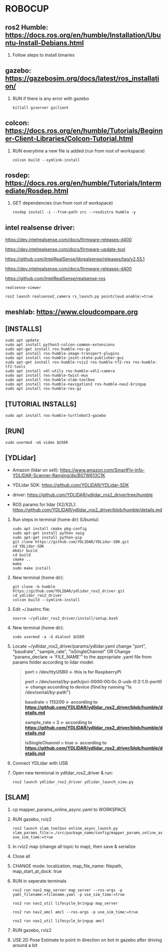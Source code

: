 # ROBOCUP


## ros2 Humble: https://docs.ros.org/en/humble/Installation/Ubuntu-Install-Debians.html

1. Follow steps to install binaries

## gazebo: https://gazebosim.org/docs/latest/ros_installation/

1. RUN if there is any error with gazebo

    ```
    killall gzserver gzclient
    ```

## colcon: https://docs.ros.org/en/humble/Tutorials/Beginner-Client-Libraries/Colcon-Tutorial.html

1. RUN everytime a new file is added (run from root of workspace)

    ```
    colcon build --symlink-install
    ```

## rosdep: https://docs.ros.org/en/humble/Tutorials/Intermediate/Rosdep.html

1. GET dependencies (run from root of workspace)

    ```
    rosdep install -i --from-path src --rosdistro humble -y
    ```

## intel realsense driver: 

https://dev.intelrealsense.com/docs/firmware-releases-d400

https://dev.intelrealsense.com/docs/firmware-update-tool

https://github.com/IntelRealSense/librealsense/releases/tag/v2.55.1

https://dev.intelrealsense.com/docs/firmware-releases-d400

https://github.com/IntelRealSense/realsense-ros

```realsense-viewer```

```ros2 launch realsense2_camera rs_launch.py pointcloud.enable:=true```

## meshlab: https://www.cloudcompare.org

## [INSTALLS]
```
sudo apt update
sudo apt install python3-colcon-common-extensions
sudo apt-get install ros-humble-ros-gz
sudo apt install ros-humble-image-transport-plugins
sudo apt install ros-humble-joint-state-publisher-gui
sudo apt-get install ros-humble-rviz2 ros-humble-tf2-ros ros-humble-tf2-tools
sudo apt install v4l-utils ros-humble-v4l2-camera
sudo apt install ros-humble-twist-mux
sudo apt install ros-humble-slam-toolbox
sudo apt install ros-humble-navigation2 ros-humble-nav2-bringup
sudo apt install ros-humble-ros-gz
```

## [TUTORIAL INSTALLS]
```
sudo apt install ros-humble-turtlebot3-gazebo
```

## [RUN]
```
sudo usermod -aG video $USER
```


## [YDLidar]

* Amazon (lidar on sell): https://www.amazon.com/SmartFly-info-YDLIDAR-Scanner-Ranging/dp/B07W613C1K

* YDLidar SDK: https://github.com/YDLIDAR/YDLidar-SDK

* driver: https://github.com/YDLIDAR/ydlidar_ros2_driver/tree/humble

* ROS params for lidar (X2/X2L): https://github.com/YDLIDAR/ydlidar_ros2_driver/blob/humble/details.md

1. Run steps in terminal (home dir) (Ubuntu):

    ```
    sudo apt install cmake pkg-config
    sudo apt-get install python swig
    sudo apt-get install python-pip
    git clone https://github.com/YDLIDAR/YDLidar-SDK.git
    cd YDLidar-SDK
    mkdir build
    cd build
    cmake ..
    make
    sudo make install
    ```

1. New terminal (home dir):
    ```
    git clone -b humble https://github.com/YDLIDAR/ydlidar_ros2_driver.git
    cd ydlidar_ros2_driver
    colcon build --symlink-install
    ```

1. Edit ~/.bashrc file:
    ```
    source ~/ydlidar_ros2_driver/install/setup.bash
    ```

1. New terminal (home dir):
    ```
    sudo usermod -a -G dialout $USER
    ```

1. Locate ~/ydlidar_ros2_driver/params/ydlidar.yaml change "port", "baudrate", "sample_rate", "isSingleChannel"
OR
Change "params_declare -> 'FILE_NAME'" to the appropriate .yaml file from params folder according to lidar model:


    > **port = /dev/ttyUSB0	<- this is for RaspberryPi**
    >
    > **port = /dev/serial/by-path/pci-0000:00:0c.0-usb-0:2:1.0-port0 <- change according to device (find by running "ls /dev/serial/by-path")**
    > 
    > **baudrate = 115200	<- according to https://github.com/YDLIDAR/ydlidar_ros2_driver/blob/humble/details.md**
    > 
    > **sample_rate = 3		<- according to https://github.com/YDLIDAR/ydlidar_ros2_driver/blob/humble/details.md**
    > 
    > **isSingleChannel = true	<- according to https://github.com/YDLIDAR/ydlidar_ros2_driver/blob/humble/details.md**

1. Connect YDLidar with USB

1. Open new termional in ydlidar_ros2_driver & run:
    ```
    ros2 launch ydlidar_ros2_driver ydlidar_launch_view.py
    ```

## [SLAM]

1. cp mapper_params_online_async.yaml to WORKSPACE

1. RUN gazebo, rviz2

    ```
    ros2 launch slam_toolbox online_async_launch.py slam_params_file:=./src/package_name/config/mapper_params_online_async.yaml use_sim_time:=true
    ```

1. In rviz2 map (change all topic to map), then save & serialize

1. Close all

1. CHANGE mode: localization, map_file_name: filepath, map_start_at_dock: true

1. RUN in seperate terminals

    ```
    ros2 run nav2_map_server map_server --ros-args -p yaml_filename:=filename.yaml -p use_sim_time:=true
    ```

    ```
    ros2 run nav2_util lifecycle_bringup map_server
    ```

    ```
    ros2 run nav2_amcl amcl --ros-args -p use_sim_time:=true
    ```

    ```
    ros2 run nav2_util lifecycle_bringup amcl
    ```

1. RUN gazebo, rviz2

1. USE 2D Pose Estimate to point in direction on bot in gazebo after driving around a bit